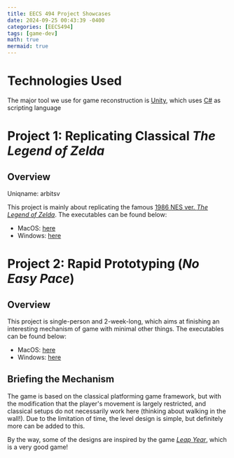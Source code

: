 ```yaml
---
title: EECS 494 Project Showcases
date: 2024-09-25 00:43:39 -0400
categories: [EECS494]
tags: [game-dev]
math: true
mermaid: true
---
```


# Technologies Used

The major tool we use for game reconstruction is [Unity](https://unity.com/), which uses [C#](https://en.wikipedia.org/wiki/C_Sharp_(programming_language)) as scripting language

# Project 1: Replicating Classical *The Legend of Zelda*

## Overview

Uniqname: arbitsv

This project is mainly about replicating the famous [1986 NES ver. *The Legend of Zelda*](https://en.wikipedia.org/wiki/The_Legend_of_Zelda_(video_game)). The executables can be found below:

- MacOS: [here](https://drive.google.com/file/d/1ly5ACAA8uvWfpm9Rb9FL9b2TY-9EiUiB/view?usp=drive_link)
- Windows: [here](https://drive.google.com/file/d/1YeUPdkk1Z3Zt67oMfKDsZGO2tMSNms-U/view?usp=drive_link)

# Project 2: Rapid Prototyping (*No Easy Pace*)

## Overview

This project is single-person and 2-week-long, which aims at finishing an interesting mechanism of game with minimal other things. The executables can be found below:

- MacOS: [here](https://drive.google.com/file/d/1IShAYGw7Q6iQ7EF1yGAYckHXv3fOtgS9/view)
- Windows: [here](https://drive.google.com/file/d/1VbxrT_OUYGrDM43Z811Pj_TtG8RAA326/view)

## Briefing the Mechanism

The game is based on the classical platforming game framework, but with the modification that the player's movement is largely restricted, and classical setups do not necessarily work here (thinking about walking in the wall!). Due to the limitation of time, the level design is simple, but definitely more can be added to this. 

By the way, some of the designs are inspired by the game [*Leap Year*](https://store.steampowered.com/app/2951770/Leap_Year/), which is a very good game!
